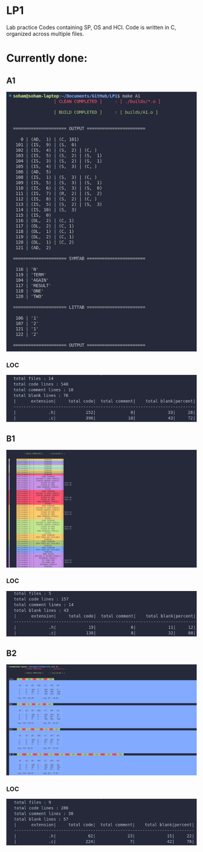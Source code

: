 # LP1

Lab practice Codes containing SP, OS and HCI.
Code is written in C, organized across multiple files.

# Currently done:

## A1

![IMAGE](extras/A1_Assembler_Pass_1.png)

### LOC

![IMAGE](extras/A1_LOC_STATS.png)

## B1

![IMAGE](extras/B1_Dining_Philosophers.png)

### LOC

![IMAGE](extras/B1_LOC_STATS.png)

## B2

![IMAGE](extras/B2_CPU_Scheduling.png)

### LOC

![IMAGE](extras/B2_LOC_STATS.png)
